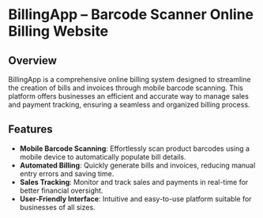 # BillingApp – Barcode Scanner Online Billing Website

## Overview
BillingApp is a comprehensive online billing system designed to streamline the creation of bills and invoices through mobile barcode scanning. This platform offers businesses an efficient and accurate way to manage sales and payment tracking, ensuring a seamless and organized billing process.

## Features
- **Mobile Barcode Scanning**: Effortlessly scan product barcodes using a mobile device to automatically populate bill details.
- **Automated Billing**: Quickly generate bills and invoices, reducing manual entry errors and saving time.
- **Sales Tracking**: Monitor and track sales and payments in real-time for better financial oversight.
- **User-Friendly Interface**: Intuitive and easy-to-use platform suitable for businesses of all sizes.
